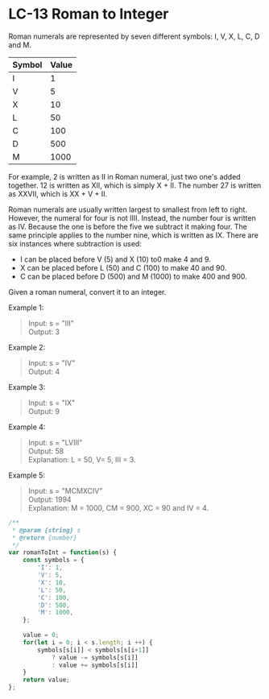 # LC-13 Roman to Integer

Roman numerals are represented by seven different symbols: I, V, X, L, C, D and M.

|Symbol |Value  |
|--     |--     |  
|I      |1      |
|V      |5      |
|X      |10     |
|L      |50     |
|C      |100    |
|D      |500    |
|M      |1000   |
For example, 2 is written as II in Roman numeral, just two one's added together. 12 is written as XII, which is simply X + II. The number 27 is written as XXVII, which is XX + V + II.

Roman numerals are usually written largest to smallest from left to right. However, the numeral for four is not IIII. Instead, the number four is written as IV. Because the one is before the five we subtract it making four. The same principle applies to the number nine, which is written as IX. There are six instances where subtraction is used:

* I can be placed before V (5) and X (10) to0 make 4 and 9. 
* X can be placed before L (50) and C (100) to make 40 and 90. 
* C can be placed before D (500) and M (1000) to make 400 and 900.

Given a roman numeral, convert it to an integer.

 

Example 1:

>Input: s = "III"\
>Output: 3

Example 2:

>Input: s = "IV"\
>Output: 4

Example 3:
>Input: s = "IX"\
>Output: 9

Example 4:
>Input: s = "LVIII"\
>Output: 58\
>Explanation: L = 50, V= 5, III = 3.

Example 5:
>Input: s = "MCMXCIV"\
>Output: 1994\
>Explanation: M = 1000, CM = 900, XC = 90 and IV = 4.

```javascript
/**
 * @param {string} s
 * @return {number}
 */
var romanToInt = function(s) {
    const symbols = {
        'I': 1,
        'V': 5,
        'X': 10,
        'L': 50,
        'C': 100,
        'D': 500,
        'M': 1000,
    };
    
    value = 0;
    for(let i = 0; i < s.length; i ++) {
        symbols[s[i]] < symbols[s[i+1]]
            ? value -= symbols[s[i]]
            : value += symbols[s[i]]
    }
    return value;
};
```